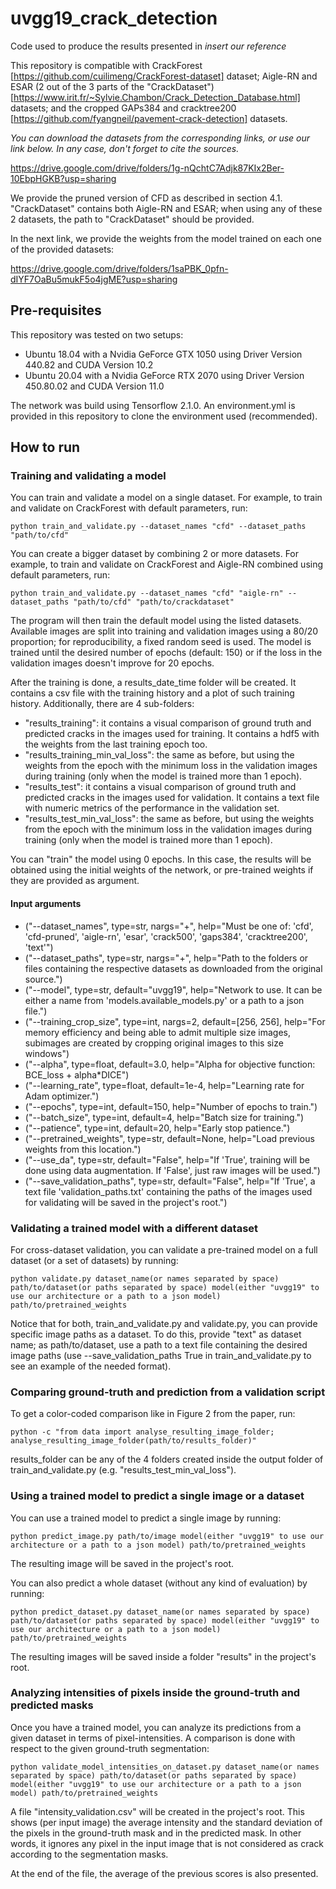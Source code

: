 # uvgg19_crack_detection
Code used to produce the results presented in _insert our reference_ 

This repository is compatible with CrackForest [https://github.com/cuilimeng/CrackForest-dataset] dataset; Aigle-RN and ESAR (2 out of the 3 parts of the "CrackDataset")[https://www.irit.fr/~Sylvie.Chambon/Crack_Detection_Database.html] datasets; and the cropped GAPs384 and cracktree200 [https://github.com/fyangneil/pavement-crack-detection] datasets.

_You can download the datasets from the corresponding links, or use our link below. In any case, don't forget to cite the sources._

https://drive.google.com/drive/folders/1g-nQchtC7Adjk87KIx2Ber-10EbpHGKB?usp=sharing

We provide the pruned version of CFD as described in section 4.1. "CrackDataset" contains both Aigle-RN and ESAR; when using any of these 2 datasets, the path to "CrackDataset" should be provided.

In the next link, we provide the weights from the model trained on each one of the provided datasets:

https://drive.google.com/drive/folders/1saPBK_0pfn-dIYF7OaBu5mukF5o4jgME?usp=sharing

## Pre-requisites
This repository was tested on two setups:
* Ubuntu 18.04 with a Nvidia GeForce GTX 1050 using Driver Version 440.82 and CUDA Version 10.2
* Ubuntu 20.04 with a Nvidia GeForce RTX 2070 using Driver Version 450.80.02 and CUDA Version 11.0

The network was build using Tensorflow 2.1.0. An environment.yml is provided in this repository to clone the environment used (recommended).

## How to run
### Training and validating a model
You can train and validate a model on a single dataset. For example, to train and validate on CrackForest with default parameters, run:
```
python train_and_validate.py --dataset_names "cfd" --dataset_paths "path/to/cfd"
```

You can create a bigger dataset by combining 2 or more datasets. For example, to train and validate on CrackForest and Aigle-RN combined using default parameters, run:
```
python train_and_validate.py --dataset_names "cfd" "aigle-rn" --dataset_paths "path/to/cfd" "path/to/crackdataset"
```

The program will then train the default model using the listed datasets. Available images are split into training and validation images using a 80/20 proportion; for reproducibility, a fixed random seed is used. The model is trained until the desired number of epochs (default: 150) or if the loss in the validation images doesn't improve for 20 epochs.

After the training is done, a results_date_time folder will be created. It contains a csv file with the training history and a plot of such training history. Additionally, there are 4 sub-folders:
* "results_training": it contains a visual comparison of ground truth and predicted cracks in the images used for training. It contains a hdf5 with the weights from the last training epoch too.
* "results_training_min_val_loss": the same as before, but using the weights from the epoch with the minimum loss in the validation images during training (only when the model is trained more than 1 epoch).
* "results_test": it contains a visual comparison of ground truth and predicted cracks in the images used for validation. It contains a text file with numeric metrics of the performance in the validation set.
* "results_test_min_val_loss": the same as before, but using the weights from the epoch with the minimum loss in the validation images during training (only when the model is trained more than 1 epoch).

You can "train" the model using 0 epochs. In this case, the results will be obtained using the initial weights of the network, or pre-trained weights if they are provided as argument.

#### Input arguments

* ("--dataset_names", type=str, nargs="+", help="Must be one of: 'cfd', 'cfd-pruned', 'aigle-rn', 'esar', 'crack500', 'gaps384', 'cracktree200', 'text'")
* ("--dataset_paths", type=str, nargs="+", help="Path to the folders or files containing the respective datasets as downloaded from the original source.")
* ("--model", type=str, default="uvgg19", help="Network to use. It can be either a name from 'models.available_models.py' or a path to a json file.")
* ("--training_crop_size", type=int, nargs=2, default=[256, 256], help="For memory efficiency and being able to admit multiple size images, subimages are created by cropping original images to this size windows")
* ("--alpha", type=float, default=3.0, help="Alpha for objective function: BCE_loss + alpha*DICE")
* ("--learning_rate", type=float, default=1e-4, help="Learning rate for Adam optimizer.")
* ("--epochs", type=int, default=150, help="Number of epochs to train.")
* ("--batch_size", type=int, default=4, help="Batch size for training.")
* ("--patience", type=int, default=20, help="Early stop patience.")
* ("--pretrained_weights", type=str, default=None, help="Load previous weights from this location.")
* ("--use_da", type=str, default="False", help="If 'True', training will be done using data augmentation. If 'False', just raw images will be used.")
* ("--save_validation_paths", type=str, default="False", help="If 'True', a text file 'validation_paths.txt' containing the paths of the images used for validating will be saved in the project's root.")

### Validating a trained model with a different dataset
For cross-dataset validation, you can validate a pre-trained model on a full dataset (or a set of datasets) by running:
```
python validate.py dataset_name(or names separated by space) path/to/dataset(or paths separated by space) model(either "uvgg19" to use our architecture or a path to a json model) path/to/pretrained_weights
```

Notice that for both, train_and_validate.py and validate.py, you can provide specific image paths as a dataset. To do this, provide "text" as dataset name; as path/to/dataset, use a path to a text file containing the desired image paths (use --save_validation_paths True in train_and_validate.py to see an example of the needed format).

### Comparing ground-truth and prediction from a validation script
To get a color-coded comparison like in Figure 2 from the paper, run:
```
python -c "from data import analyse_resulting_image_folder; analyse_resulting_image_folder(path/to/results_folder)"
```
results_folder can be any of the 4 folders created inside the output folder of train_and_validate.py (e.g. "results_test_min_val_loss").

### Using a trained model to predict a single image or a dataset
You can use a trained model to predict a single image by running:
```
python predict_image.py path/to/image model(either "uvgg19" to use our architecture or a path to a json model) path/to/pretrained_weights
```
The resulting image will be saved in the project's root.

You can also predict a whole dataset (without any kind of evaluation) by running:
```
python predict_dataset.py dataset_name(or names separated by space) path/to/dataset(or paths separated by space) model(either "uvgg19" to use our architecture or a path to a json model) path/to/pretrained_weights
```
The resulting images will be saved inside a folder "results" in the project's root.

### Analyzing intensities of pixels inside the ground-truth and predicted masks
Once you have a trained model, you can analyze its predictions from a given dataset in terms of pixel-intensities. A comparison is done with respect to the given ground-truth segmentation:
```
python validate_model_intensities_on_dataset.py dataset_name(or names separated by space) path/to/dataset(or paths separated by space) model(either "uvgg19" to use our architecture or a path to a json model) path/to/pretrained_weights
```
A file "intensity_validation.csv" will be created in the project's root. This shows (per input image) the average intensity and the standard deviation of the pixels in the ground-truth mask and in the predicted mask. In other words, it ignores any pixel in the input image that is not considered as crack according to the segmentation masks.

At the end of the file, the average of the previous scores is also presented.